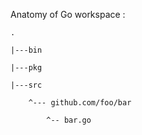 Anatomy of Go workspace :

```
.

|---bin

|---pkg

|---src
    
    ^--- github.com/foo/bar
        
        ^-- bar.go
```

